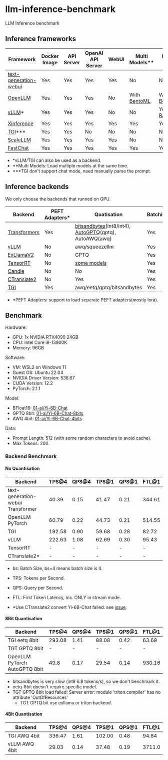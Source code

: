 # llm-inference-benchmark

LLM Inference benchmark

## Inference frameworks

| Framework | Docker Image | API Server  | OpenAI API Server | WebUI | Multi Models** | Multi-node | Backends | Embedding Model |
| --------- | ------------ | ----------- | ----------------- | ----- | ------------ | ------------ | -------- | --------------- |
| [text-generation-webui](https://github.com/oobabooga/text-generation-webui) | Yes | Yes | Yes | Yes | No | No | Transformers/llama.cpp/ExLlama/ExLlamaV2/AutoGPTQ/AutoAWQ/GPTQ-for-LLaMa/CTransformers | No |
| [OpenLLM](https://github.com/bentoml/OpenLLM) | Yes | Yes | Yes | No | With [BentoML](https://github.com/bentoml/BentoML) | With [BentoML](https://github.com/bentoml/BentoML) | Transformers(int8,int4,gptq), vLLM(awq/squeezellm), TensorRT | No |
| [vLLM](https://github.com/vllm-project/vllm)* | Yes | Yes | Yes | No | No | Yes(With [Ray](https://docs.ray.io/en/latest/ray-core/starting-ray.html)) | vLLM | No |
| [Xinference](https://github.com/xorbitsai/inference) | Yes | Yes | Yes | Yes | Yes | Yes | Transformers/vLLM/TensorRT/GGML | Yes |
| [TGI](https://github.com/huggingface/text-generation-inference)*** | Yes | Yes | No | No | No | No | Transformers/AutoGPTQ/AWQ/EETP/vLLM/ExLlama/ExLlamaV2 | No |
| [ScaleLLM](https://github.com/vectorch-ai/ScaleLLM) | Yes | Yes | Yes | Yes | No | No | Transformers/AutoGPTQ/AWQ/vLLM/ExLlama/ExLlamaV2 | No |
| [FastChat](https://github.com/lm-sys/FastChat) | Yes | Yes | Yes | Yes | Yes | Yes | Transformers/AutoGPTQ/AWQ/vLLM/ExLlama/ExLlamaV2 | Yes |

- *vLLM/TGI can also be used as a backend.
- **Multi Models: Load multiple models at the same time.
- ***TGI don't support chat mode, need manually parse the prompt.

## Inference backends

We only choose the backends that runned on GPU.

| Backend | PEFT Adapters* | Quatisation | Batching | Distributed Inference | Streaming |
| ------- | ------------- | ---------- | -------- | ----------- | --------- |
| [Transformers](https://github.com/huggingface/transformers) | Yes | [bitsandbytes](https://github.com/TimDettmers/bitsandbytes)(int8/int4), [AutoGPTQ](https://github.com/PanQiWei/AutoGPTQ)(gptq), AutoAWQ(awq) | Yes | [accelerate](https://huggingface.co/docs/accelerate/index) | Yes |
| [vLLM](https://github.com/vllm-project/vllm) | No | awq/squeezellm | Yes | Yes | Yes |
| [ExLlamaV2](https://github.com/turboderp/exllamav2) | No | GPTQ | Yes | Yes | Yes |
| [TensorRT](https://github.com/NVIDIA/TensorRT-LLM) | No | [some models](https://github.com/NVIDIA/TensorRT-LLM/blob/main/docs/source/precision.md) | Yes | Yes | Yes |
| [Candle](https://github.com/huggingface/candle) | No | No | Yes | Yes | Yes |
| [CTranslate2](https://github.com/OpenNMT/CTranslate2) | No | Yes | Yes | Yes | Yes |
| [TGI](https://github.com/huggingface/text-generation-inference) | Yes | awq/eetq/gptq/bitsandbytes | Yes | Yes | Yes |

- *PEFT Adapters: support to load seperate PEFT adapters(mostly lora).

## Benchmark

Hardware:

- GPU: 1x NVIDIA RTX4090 24GB
- CPU: Intel Core i9-13900K
- Memory: 96GB

Software:

- VM: WSL2 on Windows 11
- Guest OS: Ubuntu 22.04
- NVIDIA Driver Version: 536.67
- CUDA Version: 12.2
- PyTorch: 2.1.1

Model:

- BFloat16: [01-ai/Yi-6B-Chat](https://huggingface.co/01-ai/Yi-6B-Chat)
- GPTQ 8bit: [01-ai/Yi-6B-Chat-8bits](https://huggingface.co/01-ai/Yi-6B-Chat-8bits)
- AWQ 4bit: [01-ai/Yi-6B-Chat-4bits](https://huggingface.co/01-ai/Yi-6B-Chat-4bits)

Data:

- Prompt Length: 512 (with some random characters to avoid cache).
- Max Tokens: 200.

### Backend Benchmark

#### No Quantisation

| Backend | TPS@4 | QPS@4 | TPS@1 | QPS@1 | FTL@1 |
| ------- | ----- | ----- | ----- | ----- | ----- |
| text-generation-webui Transformer | 40.39 | 0.15 | 41.47 | 0.21 | 344.61 |
| OpenLLM PyTorch | 60.79 | 0.22 | 44.73 | 0.21 | 514.55 |
| TGI | 192.58 | 0.90 | 59.68 | 0.28 | 82.72 |
| vLLM | 222.63 | 1.08 | 62.69 | 0.30 | 95.43 |
| TensorRT | - | - | - | - | - |
| CTranslate2* | - | - | - | - | - |

- bs: Batch Size, bs=4 means batch size is 4.
- TPS: Tokens per Second.
- QPS: Query per Second.
- FTL: First Token Latency, ms. ONLY in stream mode.

- *Use CTranslate2 convert Yi-6B-Chat failed. see [issue](https://github.com/OpenNMT/CTranslate2/issues/1587).

#### 8Bit Quantisation

| Backend | TPS@4 | QPS@4 | TPS@1 | QPS@1 | FTL@1 |
| ------- | ----- | ----- | ----- | ----- | ----- |
| TGI eetq 8bit | 293.08 | 1.41 | 88.08 | 0.42 | 63.69 |
| TGT GPTQ 8bit | - | - | - | - | - |
| OpenLLM PyTorch AutoGPTQ 8bit | 49.8 | 0.17 | 29.54 | 0.14 | 930.16 |

- bitsandbytes is very slow (int8 6.8 tokens/s), so we don't benchmark it.
- eetq-8bit doesn't require specific model.
- TGT GPTQ 8bit load failed: Server error: module 'triton.compiler' has no attribute 'OutOfResources'
    - TGT GPTQ bit use exllama or triton backend.

#### 4Bit Quantisation

| Backend | TPS@4 | QPS@4 | TPS@1 | QPS@1 | FTL@1 |
| ------- | ----- | ----- | ----- | ----- | ----- |
| TGI AWQ 4bit | 336.47 | 1.61 | 102.00 | 0.48 | 94.84 |
| vLLM AWQ 4bit | 29.03 | 0.14 | 37.48 | 0.19 | 3711.0 |
